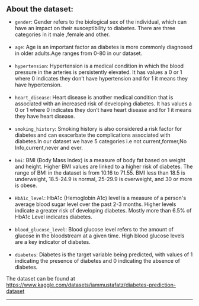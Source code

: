<h1 style="font-size:20px;">About the dataset:</h1>
<ul>
    <li>
        <code>gender</code>: Gender refers to the biological sex of the individual, which can have an impact on their susceptibility to diabetes. There are three categories in it male ,female and other.
    </li>
    <br>
    <li>
        <code>age</code>: Age is an important factor as diabetes is more commonly diagnosed in older adults.Age ranges from 0-80 in our dataset.
    </li>
    <br>
    <li>
        <code>hypertension</code>: Hypertension is a medical condition in which the blood pressure in the arteries is persistently elevated. It has values a 0 or 1 where 0 indicates they don’t have hypertension and for 1 it means they have hypertension.
    </li>
    <br>
    <li>
        <code>heart_disease</code>: Heart disease is another medical condition that is associated with an increased risk of developing diabetes. It has values a 0 or 1 where 0 indicates they don’t have heart disease and for 1 it means they have heart disease.
    </li>
    <br>
    <li>
        <code>smoking_history</code>: Smoking history is also considered a risk factor for diabetes and can exacerbate the complications associated with diabetes.In our dataset we have 5 categories i.e not current,former,No Info,current,never and ever.
    </li>
    <br>
    <li>
        <code>bmi</code>: BMI (Body Mass Index) is a measure of body fat based on weight and height. Higher BMI values are linked to a higher risk of diabetes. The range of BMI in the dataset is from 10.16 to 71.55. BMI less than 18.5 is underweight, 18.5-24.9 is normal, 25-29.9 is overweight, and 30 or more is obese.
    </li>
    <br>
    <li>
        <code>HbA1c_level</code>: HbA1c (Hemoglobin A1c) level is a measure of a person's average blood sugar level over the past 2-3 months. Higher levels indicate a greater risk of developing diabetes. Mostly more than 6.5% of HbA1c Level indicates diabetes.
    </li>
    <br>
    <li>
        <code>blood_glucose_level</code>: Blood glucose level refers to the amount of glucose in the bloodstream at a given time. High blood glucose levels are a key indicator of diabetes.
    </li>
    <br>
    <li>
        <code>diabetes</code>: Diabetes is the target variable being predicted, with values of 1 indicating the presence of diabetes and 0 indicating the absence of diabetes.
    </li>
</ul>
<p>The dataset can be found at <a href='https://www.kaggle.com/datasets/iammustafatz/diabetes-prediction-dataset'>https://www.kaggle.com/datasets/iammustafatz/diabetes-prediction-dataset</a></p>
<hr>